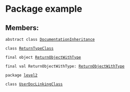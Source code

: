 # Package example
## Members:
<pre><code class="language-scala" >abstract class <a href="./DocumentationInheritance.md">DocumentationInheritance</a></pre></code>
<pre><code class="language-scala" >class <a href="./ReturnTypeClass.md">ReturnTypeClass</a></pre></code>
<pre><code class="language-scala" >final object <a href="./ReturnObjectWithType$.md">ReturnObjectWithType</a></pre></code>
<pre><code class="language-scala" >final val ReturnObjectWithType: <a href="./ReturnObjectWithType$.md">ReturnObjectWithType</a></pre></code>

<pre><code class="language-scala" >package <a href="./level2/level2.md">level2</a></pre></code><pre><code class="language-scala" >class <a href="./UserDocLinkingClass.md">UserDocLinkingClass</a></pre></code>
